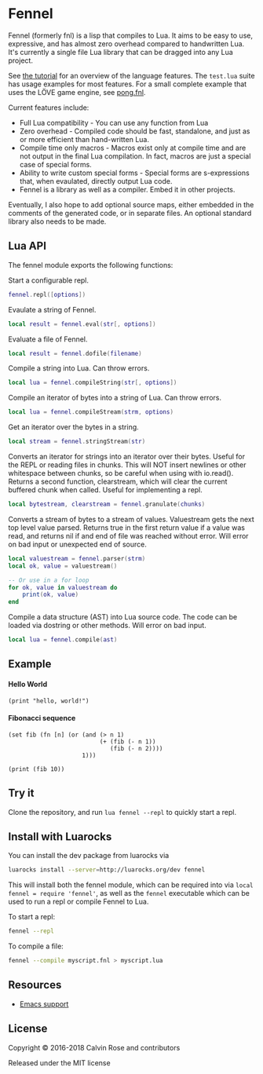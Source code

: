 # Fennel

Fennel (formerly fnl) is a lisp that compiles to Lua. It aims to be easy to use, expressive, and has almost
zero overhead compared to handwritten Lua. It's currently a single file Lua library that can
be dragged into any Lua project.

See [the tutorial](https://github.com/bakpakin/Fennel/tree/master/tutorial.md)
for an overview of the language features. The `test.lua` suite has usage
examples for most features. For a small complete example that uses the LÖVE
game engine, see [pong.fnl](https://p.hagelb.org/pong.fnl.html).

Current features include:

* Full Lua compatibility - You can use any function from Lua
* Zero overhead - Compiled code should be fast, standalone, and just as or more efficient than hand-written Lua.
* Compile time only macros - Macros exist only at compile time and are not output in the final Lua compilation. In fact,
  macros are just a special case of special forms.
* Ability to write custom special forms - Special forms are s-expressions that, when evaulated, directly output Lua code.
* Fennel is a library as well as a compiler. Embed it in other projects.

Eventually, I also hope to add optional source maps, either embedded in the comments of the generated code, or in separate files. An optional standard library also needs to be made.

## Lua API

The fennel module exports the following functions:

Start a configurable repl.
```lua
fennel.repl([options])
```

Evaulate a string of Fennel.
```lua
local result = fennel.eval(str[, options])
```

Evaluate a file of Fennel.
```lua
local result = fennel.dofile(filename)
```

Compile a string into Lua. Can throw errors.
```lua
local lua = fennel.compileString(str[, options])
```

Compile an iterator of bytes into a string of Lua. Can throw errors.
```lua
local lua = fennel.compileStream(strm, options)
```

Get an iterator over the bytes in a string.
```lua
local stream = fennel.stringStream(str)
```
    
Converts an iterator for strings into an iterator over their bytes. Useful
for the REPL or reading files in chunks. This will NOT insert newlines or
other whitespace between chunks, so be careful when using with io.read().
Returns a second function, clearstream, which will clear the current buffered
chunk when called. Useful for implementing a repl.
```lua
local bytestream, clearstream = fennel.granulate(chunks)
```
    
Converts a stream of bytes to a stream of values.
Valuestream gets the next top level value parsed.
Returns true in the first return value if a value was read, and
returns nil if and end of file was reached without error. Will error
on bad input or unexpected end of source.
```lua
local valuestream = fennel.parser(strm)
local ok, value = valuestream()

-- Or use in a for loop
for ok, value in valuestream do
    print(ok, value)
end
```

Compile a data structure (AST) into Lua source code. The code can be loaded
via dostring or other methods. Will error on bad input.
```lua
local lua = fennel.compile(ast)
```

## Example

#### Hello World
```
(print "hello, world!")
```

#### Fibonacci sequence
```
(set fib (fn [n] (or (and (> n 1)
                          (+ (fib (- n 1))
                             (fib (- n 2))))
                     1)))

(print (fib 10))
```

## Try it

Clone the repository, and run `lua fennel --repl` to quickly start a repl.

## Install with Luarocks

You can install the dev package from luarocks via
```sh
luarocks install --server=http://luarocks.org/dev fennel
``` 

This will install both the fennel module, which can be required into via `local fennel = require 'fennel'`,
as well as the `fennel` executable which can be used to run a repl or compile Fennel to Lua.

To start a repl:
```sh
fennel --repl
```

To compile a file:
```sh
fennel --compile myscript.fnl > myscript.lua
```

## Resources

* [Emacs support](https://gitlab.com/technomancy/fennel-mode)

## License

Copyright © 2016-2018 Calvin Rose and contributors

Released under the MIT license
